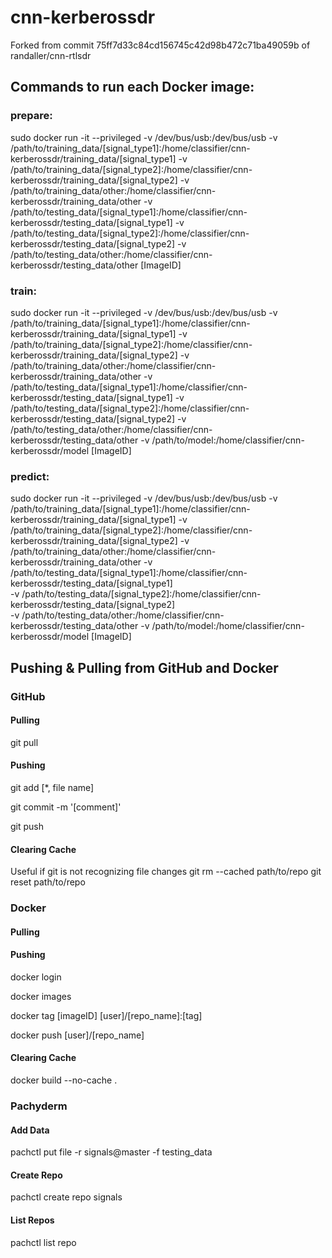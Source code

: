 # cnn-kerberossdr

Forked from commit 75ff7d33c84cd156745c42d98b472c71ba49059b of randaller/cnn-rtlsdr

## Commands to run each Docker image:

### prepare:
sudo docker run -it --privileged -v /dev/bus/usb:/dev/bus/usb 
-v /path/to/training_data/[signal_type1]:/home/classifier/cnn-kerberossdr/training_data/[signal_type1] 
-v /path/to/training_data/[signal_type2]:/home/classifier/cnn-kerberossdr/training_data/[signal_type2] 
-v /path/to/training_data/other:/home/classifier/cnn-kerberossdr/training_data/other 
-v /path/to/testing_data/[signal_type1]:/home/classifier/cnn-kerberossdr/testing_data/[signal_type1] 
-v /path/to/testing_data/[signal_type2]:/home/classifier/cnn-kerberossdr/testing_data/[signal_type2] 
-v /path/to/testing_data/other:/home/classifier/cnn-kerberossdr/testing_data/other [ImageID]

### train:
sudo docker run -it --privileged -v /dev/bus/usb:/dev/bus/usb 
-v /path/to/training_data/[signal_type1]:/home/classifier/cnn-kerberossdr/training_data/[signal_type1] 
-v /path/to/training_data/[signal_type2]:/home/classifier/cnn-kerberossdr/training_data/[signal_type2] 
-v /path/to/training_data/other:/home/classifier/cnn-kerberossdr/training_data/other 
-v /path/to/testing_data/[signal_type1]:/home/classifier/cnn-kerberossdr/testing_data/[signal_type1] 
-v /path/to/testing_data/[signal_type2]:/home/classifier/cnn-kerberossdr/testing_data/[signal_type2] 
-v /path/to/testing_data/other:/home/classifier/cnn-kerberossdr/testing_data/other 
-v /path/to/model:/home/classifier/cnn-kerberossdr/model [ImageID]

### predict:
sudo docker run -it --privileged -v /dev/bus/usb:/dev/bus/usb 
-v /path/to/training_data/[signal_type1]:/home/classifier/cnn-kerberossdr/training_data/[signal_type1] 
-v /path/to/training_data/[signal_type2]:/home/classifier/cnn-kerberossdr/training_data/[signal_type2] 
-v /path/to/training_data/other:/home/classifier/cnn-kerberossdr/training_data/other 
-v /path/to/testing_data/[signal_type1]:/home/classifier/cnn-kerberossdr/testing_data/[signal_type1]  
-v /path/to/testing_data/[signal_type2]:/home/classifier/cnn-kerberossdr/testing_data/[signal_type2]  
-v /path/to/testing_data/other:/home/classifier/cnn-kerberossdr/testing_data/other 
-v /path/to/model:/home/classifier/cnn-kerberossdr/model [ImageID]


## Pushing & Pulling from GitHub and Docker

### GitHub
#### Pulling
git pull

#### Pushing
git add [*, file name] 

git commit -m '[comment]'

git push

#### Clearing Cache
Useful if git is not recognizing file changes
git rm --cached path/to/repo
git reset path/to/repo

### Docker
#### Pulling

#### Pushing
docker login

docker images

docker tag [imageID] [user]/[repo_name]:[tag]

docker push [user]/[repo_name]

#### Clearing Cache
docker build --no-cache .

### Pachyderm

#### Add Data
pachctl put file -r signals@master -f testing_data

#### Create Repo
pachctl create repo signals

#### List Repos
pachctl list repo